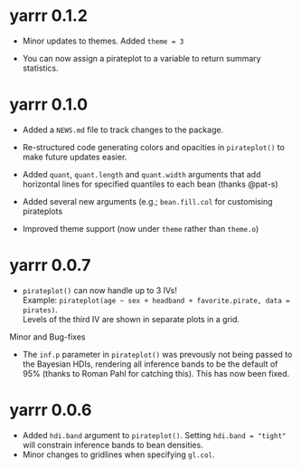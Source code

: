 # yarrr 0.1.2

* Minor updates to themes. Added `theme = 3`

* You can now assign a pirateplot to a variable to return summary statistics.

# yarrr 0.1.0

* Added a `NEWS.md` file to track changes to the package.

* Re-structured code generating colors and opacities in `pirateplot()` to make future updates easier.

* Added `quant`, `quant.length` and `quant.width` arguments that add horizontal lines for specified quantiles to each bean (thanks @pat-s)

* Added several new arguments (e.g.;  `bean.fill.col` for customising pirateplots

* Improved theme support (now under `theme` rather than `theme.o`)


# yarrr 0.0.7

* `pirateplot()` can now handle up to 3 IVs!  
Example: `pirateplot(age ~ sex + headband + favorite.pirate, data = pirates)`.   
Levels of the third IV are shown in separate plots in a grid.

Minor and Bug-fixes

- The `inf.p` parameter in `pirateplot()` was prevously not being passed to the Bayesian HDIs, rendering all inference bands to be the default of 95% (thanks to Roman Pahl for catching this). 
This has now been fixed.

# yarrr 0.0.6

* Added `hdi.band` argument to `pirateplot()`. Setting `hdi.band = "tight"` will constrain inference bands to bean densities.
* Minor changes to gridlines when specifying `gl.col`.




